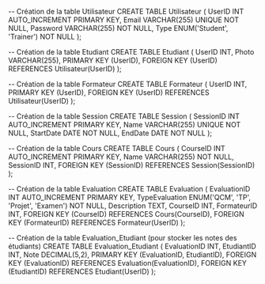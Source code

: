 -- Création de la table Utilisateur
CREATE TABLE Utilisateur (
    UserID INT AUTO_INCREMENT PRIMARY KEY,
    Email VARCHAR(255) UNIQUE NOT NULL,
    Password VARCHAR(255) NOT NULL,
    Type ENUM('Student', 'Trainer') NOT NULL
);

-- Création de la table Etudiant
CREATE TABLE Etudiant (
    UserID INT,
    Photo VARCHAR(255),
    PRIMARY KEY (UserID),
    FOREIGN KEY (UserID) REFERENCES Utilisateur(UserID)
);

-- Création de la table Formateur
CREATE TABLE Formateur (
    UserID INT,
    PRIMARY KEY (UserID),
    FOREIGN KEY (UserID) REFERENCES Utilisateur(UserID)
);

-- Création de la table Session
CREATE TABLE Session (
    SessionID INT AUTO_INCREMENT PRIMARY KEY,
    Name VARCHAR(255) UNIQUE NOT NULL,
    StartDate DATE NOT NULL,
    EndDate DATE NOT NULL
);

-- Création de la table Cours
CREATE TABLE Cours (
    CourseID INT AUTO_INCREMENT PRIMARY KEY,
    Name VARCHAR(255) NOT NULL,
    SessionID INT,
    FOREIGN KEY (SessionID) REFERENCES Session(SessionID)
);

-- Création de la table Evaluation
CREATE TABLE Evaluation (
    EvaluationID INT AUTO_INCREMENT PRIMARY KEY,
    TypeEvaluation ENUM('QCM', 'TP', 'Projet', 'Examen') NOT NULL,
    Description TEXT,
    CourseID INT,
    FormateurID INT,
    FOREIGN KEY (CourseID) REFERENCES Cours(CourseID),
    FOREIGN KEY (FormateurID) REFERENCES Formateur(UserID)
);

-- Création de la table Evaluation_Etudiant (pour stocker les notes des étudiants)
CREATE TABLE Evaluation_Etudiant (
    EvaluationID INT,
    EtudiantID INT,
    Note DECIMAL(5,2),
    PRIMARY KEY (EvaluationID, EtudiantID),
    FOREIGN KEY (EvaluationID) REFERENCES Evaluation(EvaluationID),
    FOREIGN KEY (EtudiantID) REFERENCES Etudiant(UserID)
);
